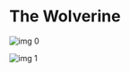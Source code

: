 # The Wolverine

![img 0](https://i.imgur.com/RgVpkzJ.jpg)

![img 1](https://i.imgur.com/pYixfuc.jpg)

